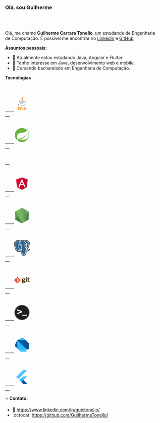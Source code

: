 ### Olá, sou Guilherme

<br />
<br />

Olá, me chamo **Guilherme Carrara Tonello**, um estudande de Engenharia de Computação. É possível me encontrar no [LinkedIn](https://www.linkedin.com/in/guictonello/) e [GitHub](https://github.com/GuilhermeTonello/)

**Assuntos pessoais:**

- 🌱 Atualmente estou estudando Java, Angular e Flutter.
- 🤔 Tenho interesse em Java, desenvolvimento web e mobile.
- 💼 Cursando bacharelado em Engenharia de Computação.

**Tecnologias**  

<code>
  <a href="https://www.java.com/pt-BR/" target="_blank">
    <img height="50" src="https://raw.githubusercontent.com/github/explore/main/topics/java/java.png">
  </a>
</code>
<code>
  <a href="https://spring.io/" target="_blank">
    <img height="50" src="https://raw.githubusercontent.com/github/explore/main/topics/spring-boot/spring-boot.png">
  </a>
</code>
<code>
  <a href="https://developer.mozilla.org/pt-BR/docs/Web/JavaScript" target="_blank>
    <img height="50" src="https://raw.githubusercontent.com/github/explore/main/topics/javascript/javascript.png">
  </a>
</code>
<code>
  <a href="https://angular.io/" target="_blank">
    <img height="50" src="https://raw.githubusercontent.com/github/explore/main/topics/angular/angular.png">
  </a>
</code>
<code>
  <a href="https://nodejs.org/en/" target="_blank">
    <img height="50" src="https://raw.githubusercontent.com/github/explore/main/topics/nodejs/nodejs.png">
  </a>
</code>
<code>
  <a href="https://www.postgresql.org/" target="_blank">
    <img height="50" src="https://raw.githubusercontent.com/github/explore/main/topics/postgresql/postgresql.png">
  </a>
</code>
<code>
  <a href="https://git-scm.com/" target="_blank">
    <img height="50" src="https://raw.githubusercontent.com/github/explore/main/topics/git/git.png">
  </a>
</code>
<code>
  <a href="https://help.ubuntu.com/kubuntu/desktopguide/pt_BR/terminals.html" target="_blank">
    <img height="50" src="https://raw.githubusercontent.com/github/explore/main/topics/terminal/terminal.png">
  </a>
</code>
<code>
  <a href="https://dart.dev/" target="_blank">
    <img height="50" src="https://raw.githubusercontent.com/github/explore/main/topics/dart/dart.png">
  </a>                                                                                                   
</code>
<code>
  <a href="https://flutter.dev/" target="_blank">
    <img height="50" src="https://raw.githubusercontent.com/github/explore/main/topics/flutter/flutter.png">
  </a>
</code>


⭐️ **Contato:**
- 💼 https://www.linkedin.com/in/guictonello/
- :octocat: https://github.com/GuilhermeTonello/
